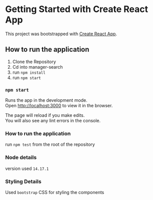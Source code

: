 # Getting Started with Create React App

This project was bootstrapped with [Create React App](https://github.com/facebook/create-react-app).

## How to run the application

1. Clone the Repository
2. Cd into manager-search
3. run `npm install`
4. run `npm start`

### `npm start`

Runs the app in the development mode.\
Open [http://localhost:3000](http://localhost:3000) to view it in the browser.

The page will reload if you make edits.\
You will also see any lint errors in the console.

### How to run the application

run `npm test` from the root of the repository

### Node details

version used `14.17.1`

### Styling Details

Used `bootstrap` CSS for styling the components

